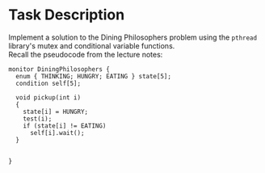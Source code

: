 # Task Description
Implement a solution to the Dining Philosophers problem using the  `pthread` library's mutex and conditional variable functions.  
Recall the pseudocode from the lecture notes:
```
monitor DiningPhilosophers {
  enum { THINKING; HUNGRY; EATING } state[5];
  condition self[5];
  
  void pickup(int i) 
  {
    state[i] = HUNGRY;
    test(i);
    if (state[i] != EATING)
      self[i].wait();
  }
  
  
}
```
